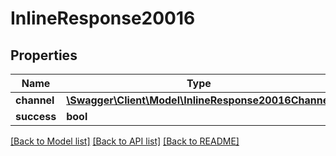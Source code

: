 # InlineResponse20016

## Properties
Name | Type | Description | Notes
------------ | ------------- | ------------- | -------------
**channel** | [**\Swagger\Client\Model\InlineResponse20016Channel**](InlineResponse20016Channel.md) |  | [optional] 
**success** | **bool** |  | [optional] 

[[Back to Model list]](../../README.md#documentation-for-models) [[Back to API list]](../../README.md#documentation-for-api-endpoints) [[Back to README]](../../README.md)

